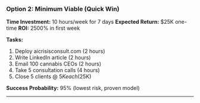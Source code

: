 ### **Option 2: Minimum Viable (Quick Win)**

**Time Investment:** 10 hours/week for 7 days
**Expected Return:** $25K one-time
**ROI:** 2500% in first week

**Tasks:**

1. Deploy aicrisisconsult.com (2 hours)
2. Write LinkedIn article (2 hours)
3. Email 100 cannabis CEOs (2 hours)
4. Take 5 consultation calls (4 hours)
5. Close 5 clients @ $5K each ($25K)

**Success Probability:** 95% (lowest risk, proven model)

---
